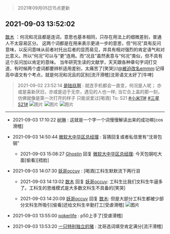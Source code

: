 > 2021年09月05日15点更新
<link rel="stylesheet" href="https://cdn.jsdelivr.net/gh/taotie6/sampleJSON@main/css/photo_show.css">


 ## 2021-09-03 13:52:02 

 [㪚木](https://www.coolapk.com/feed/29734630?shareKey=YmFhZjA1NjE4M2M0NjEzMmNjN2M~) ：何况和况且都是连词，意思也基本相同，只存在用法上的细微差别，普通人不太容易区分。
这两个词都是在用来表示更进一步的意思，但“何况”具有反问意味，以反问意味从前者衬托出后者的显而易见，并具有相对强烈的肯定语气和对比意义。所以“何况”可以与“更”连用。而“况且”虽然表意与“何况”类似<!--break-->，但不具有这个反问加以肯定的意味。
当年研究生读的文献学，天天跟各种章句字词打交道，有时候两个虚词都要辨析适用差别，太痛苦了[笑哭]//<a class="feed-link-uname" href="/u/被迫改名emmm">@被迫改名emmm</a>:记得高中语文有个考点，就是何况和况且的区别[流汗滑稽]沈哥语文太好了[牛啤] 

<div class="album">
</div>

> 2021-09-02 23:52:14 
> [是陆玖啊](https://www.coolapk.com/feed/29724165?shareKey=MDZjMjkyMmU5MTk5NjEzMmNjN2M~) : 就连手机都会一直变，何况是人呢； 亦或是喜新厌旧，亦或是迫于无奈，遇见的人也一样; 当它合上盖的那一刻，仿佛就像是第一次打开的样子 只能说爱过[喝酒]  To: S21 <a class="feed-link-tag" href="/t/小米11?type=0">#小米11#</a> <a class="feed-link-tag" href="/t/三星S21?type=0">#三星S21#</a> 
![图片](https://image.coolapk.com/feed/2021/0902/23/3010885_7c3d017a_7930_6032@3101x2474.jpeg)
![图片](https://image.coolapk.com/feed/2021/0902/23/3010885_1f152dd4_7930_6034@2494x3325.jpeg)
![图片](https://image.coolapk.com/feed/2021/0902/23/3010885_48eb0bf3_7930_6035@3325x2494.jpeg)

 ------- 

- 2021-09-03 17:10:22 [树琳](uid=1807052) : 这就是一个字一个词慢慢解读出来的成功嘛[cos滑稽] 

- 2021-09-03 14:50:44 [微软大中华区总经理](uid=928491) : 盲猜回复或者私信里有“沈哥包钢” 

    - 2021-09-03 15:08:27 [Ghostin](uid=3776242) 回复 [微软大中华区总经理](uid=928491): 今天包钢吃大面[偷看][捂脸] 

- 2021-09-03 14:07:30 [妖哥occuy](uid=1388591) : [喝酒]工科生默默流下两行泪 

    - 2021-09-03 14:13:02 [㪚木](uid=1081091) 回复 [妖哥occuy](uid=1388591): 工科生比我们文科生牛逼多了。工科生的思维模式是大多数文科生不具备的[笑哭] 

    - 2021-09-03 14:20:09 [妖哥occuy](uid=1388591) 回复 [㪚木](uid=1081091): 但是大部分工科生都被少部分文科生所吸引[偷看]还给文科生辛勤打工[受虐滑稽] ![图片](https://image.coolapk.com/feed/2021/0903/14/1388591_050797b2_9979_0724@3325x2494.jpeg)

- 2021-09-03 13:55:00 [pokerlife](uid=575409) : p50上手了[受虐滑稽] 

- 2021-09-03 13:53:20 [一只特别独立的猪](uid=3908917) : 沈哥选词填空肯定满分[流汗滑稽] 

